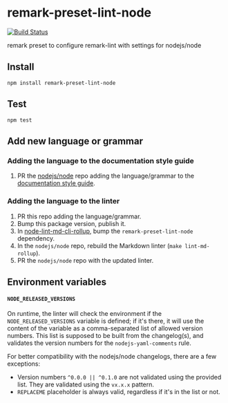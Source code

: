 # remark-preset-lint-node

[![Build Status](https://github.com/nodejs/remark-preset-lint-node/workflows/Tests/badge.svg)](https://github.com/nodejs/remark-preset-lint-node/actions?workflow=Tests)

remark preset to configure remark-lint with settings for nodejs/node

## Install

```console
npm install remark-preset-lint-node
```

## Test

```console
npm test
```

## Add new language or grammar

### Adding the language to the documentation style guide

1. PR the [nodejs/node](https://github.com/nodejs/node) repo adding the
   language/grammar to the
   [documentation style guide](https://github.com/nodejs/node/blob/HEAD/doc/README.md).

### Adding the language to the linter

1. PR this repo adding the language/grammar.
1. Bump this package version, publish it.
1. In
   [node-lint-md-cli-rollup](https://github.com/nodejs/node/tree/master/tools/node-lint-md-cli-rollup),
   bump the `remark-preset-lint-node` dependency.
1. In the `nodejs/node` repo, rebuild the Markdown linter
   (`make lint-md-rollup`).
1. PR the `nodejs/node` repo with the updated linter.

## Environment variables

#### `NODE_RELEASED_VERSIONS`

On runtime, the linter will check the environment if the
`NODE_RELEASED_VERSIONS` variable is defined; if it's there, it will use the
content of the variable as a comma-separated list of allowed version numbers.
This list is supposed to be built from the changelog(s), and validates the
version numbers for the `nodejs-yaml-comments` rule.

For better compatibility with the nodejs/node changelogs, there are a few
exceptions:

* Version numbers `^0.0.0 || ^0.1.0` are not validated using the provided list.
  They are validated using the `vx.x.x` pattern.
* `REPLACEME` placeholder is always valid, regardless if it's in the list or
  not.
